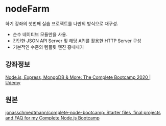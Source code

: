 # nodeFarm

하기 강좌의 첫번째 실습 프로젝트를 나만의 방식으로 재구성.

- 순수 네이티브 모듈만을 사용.
- 간단한 JSON API Server 및 해당 API를 활용한 HTTP Server 구성
- 기본적인 수준의 템플릿 엔진 흉내내기

## 강좌정보

[Node.js, Express, MongoDB & More: The Complete Bootcamp 2020 | Udemy](https://www.udemy.com/course/nodejs-express-mongodb-bootcamp/)

## 원본

[jonasschmedtmann/complete-node-bootcamp: Starter files, final projects and FAQ for my Complete Node.js Bootcamp](https://github.com/jonasschmedtmann/complete-node-bootcamp)


